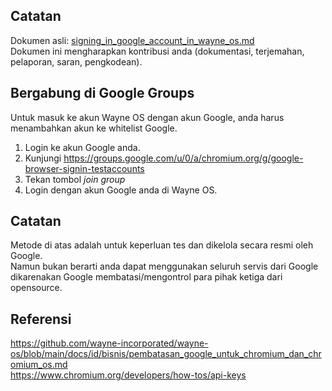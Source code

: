 ## Catatan
Dokumen asli: [signing_in_google_account_in_wayne_os.md](https://github.com/wayne-incorporated/wayne-os/blob/main/docs/en/how-to/signing_in_google_account_in_wayne_os.md)
<br>Dokumen ini mengharapkan kontribusi anda (dokumentasi, terjemahan, pelaporan, saran, pengkodean).

## Bergabung di Google Groups
Untuk masuk ke akun Wayne OS dengan akun Google, anda harus menambahkan akun ke whitelist Google.
1. Login ke akun Google anda.
2. Kunjungi https://groups.google.com/u/0/a/chromium.org/g/google-browser-signin-testaccounts
3. Tekan tombol _join group_
4. Login dengan akun Google anda di Wayne OS.

## Catatan
Metode di atas adalah untuk keperluan tes dan dikelola secara resmi oleh Google.
<br>
Namun bukan berarti anda dapat menggunakan seluruh servis dari Google dikarenakan Google membatasi/mengontrol para pihak ketiga dari opensource.
<br>

## Referensi
https://github.com/wayne-incorporated/wayne-os/blob/main/docs/id/bisnis/pembatasan_google_untuk_chromium_dan_chromium_os.md
<br>
https://www.chromium.org/developers/how-tos/api-keys
